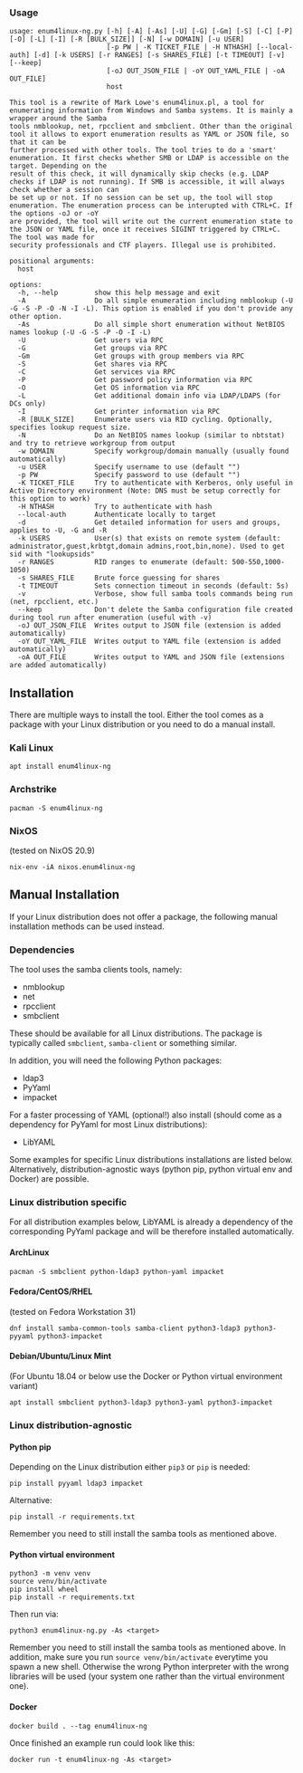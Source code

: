 ### Usage
```console
usage: enum4linux-ng.py [-h] [-A] [-As] [-U] [-G] [-Gm] [-S] [-C] [-P] [-O] [-L] [-I] [-R [BULK_SIZE]] [-N] [-w DOMAIN] [-u USER]
                        [-p PW | -K TICKET_FILE | -H NTHASH] [--local-auth] [-d] [-k USERS] [-r RANGES] [-s SHARES_FILE] [-t TIMEOUT] [-v] [--keep]
                        [-oJ OUT_JSON_FILE | -oY OUT_YAML_FILE | -oA OUT_FILE]
                        host

This tool is a rewrite of Mark Lowe's enum4linux.pl, a tool for enumerating information from Windows and Samba systems. It is mainly a wrapper around the Samba
tools nmblookup, net, rpcclient and smbclient. Other than the original tool it allows to export enumeration results as YAML or JSON file, so that it can be
further processed with other tools. The tool tries to do a 'smart' enumeration. It first checks whether SMB or LDAP is accessible on the target. Depending on the
result of this check, it will dynamically skip checks (e.g. LDAP checks if LDAP is not running). If SMB is accessible, it will always check whether a session can
be set up or not. If no session can be set up, the tool will stop enumeration. The enumeration process can be interupted with CTRL+C. If the options -oJ or -oY
are provided, the tool will write out the current enumeration state to the JSON or YAML file, once it receives SIGINT triggered by CTRL+C. The tool was made for
security professionals and CTF players. Illegal use is prohibited.

positional arguments:
  host

options:
  -h, --help         show this help message and exit
  -A                 Do all simple enumeration including nmblookup (-U -G -S -P -O -N -I -L). This option is enabled if you don't provide any other option.
  -As                Do all simple short enumeration without NetBIOS names lookup (-U -G -S -P -O -I -L)
  -U                 Get users via RPC
  -G                 Get groups via RPC
  -Gm                Get groups with group members via RPC
  -S                 Get shares via RPC
  -C                 Get services via RPC
  -P                 Get password policy information via RPC
  -O                 Get OS information via RPC
  -L                 Get additional domain info via LDAP/LDAPS (for DCs only)
  -I                 Get printer information via RPC
  -R [BULK_SIZE]     Enumerate users via RID cycling. Optionally, specifies lookup request size.
  -N                 Do an NetBIOS names lookup (similar to nbtstat) and try to retrieve workgroup from output
  -w DOMAIN          Specify workgroup/domain manually (usually found automatically)
  -u USER            Specify username to use (default "")
  -p PW              Specify password to use (default "")
  -K TICKET_FILE     Try to authenticate with Kerberos, only useful in Active Directory environment (Note: DNS must be setup correctly for this option to work)
  -H NTHASH          Try to authenticate with hash
  --local-auth       Authenticate locally to target
  -d                 Get detailed information for users and groups, applies to -U, -G and -R
  -k USERS           User(s) that exists on remote system (default: administrator,guest,krbtgt,domain admins,root,bin,none). Used to get sid with "lookupsids"
  -r RANGES          RID ranges to enumerate (default: 500-550,1000-1050)
  -s SHARES_FILE     Brute force guessing for shares
  -t TIMEOUT         Sets connection timeout in seconds (default: 5s)
  -v                 Verbose, show full samba tools commands being run (net, rpcclient, etc.)
  --keep             Don't delete the Samba configuration file created during tool run after enumeration (useful with -v)
  -oJ OUT_JSON_FILE  Writes output to JSON file (extension is added automatically)
  -oY OUT_YAML_FILE  Writes output to YAML file (extension is added automatically)
  -oA OUT_FILE       Writes output to YAML and JSON file (extensions are added automatically)
```

## Installation
There are multiple ways to install the tool. Either the tool comes as a package with your Linux distribution or you need to do a manual install.

### Kali Linux
```console
apt install enum4linux-ng
```

### Archstrike
```console
pacman -S enum4linux-ng
```

### NixOS
(tested on NixOS 20.9)
```console
nix-env -iA nixos.enum4linux-ng
```

## Manual Installation
If your Linux distribution does not offer a package, the following manual installation methods can be used instead.

### Dependencies
The tool uses the samba clients tools, namely:
- nmblookup
- net
- rpcclient
- smbclient

These should be available for all Linux distributions. The package is typically called `smbclient`, `samba-client` or something similar.

In addition, you will need the following Python packages:
- ldap3
- PyYaml
- impacket

For a faster processing of YAML (optional!) also install (should come as a dependency for PyYaml for most Linux distributions):
- LibYAML

Some examples for specific Linux distributions installations are listed below. Alternatively, distribution-agnostic ways (python pip, python virtual env and Docker) are possible.

### Linux distribution specific
For all distribution examples below, LibYAML is already a dependency of the corresponding PyYaml package and will be therefore installed automatically.
#### ArchLinux

```console
pacman -S smbclient python-ldap3 python-yaml impacket
```
#### Fedora/CentOS/RHEL
(tested on Fedora Workstation 31)

```console
dnf install samba-common-tools samba-client python3-ldap3 python3-pyyaml python3-impacket
```

#### Debian/Ubuntu/Linux Mint
(For Ubuntu 18.04 or below use the Docker or Python virtual environment variant)

```console
apt install smbclient python3-ldap3 python3-yaml python3-impacket
```

### Linux distribution-agnostic
#### Python pip
Depending on the Linux distribution either `pip3` or `pip` is needed:

```console
pip install pyyaml ldap3 impacket
```

Alternative:

```console
pip install -r requirements.txt
```

Remember you need to still install the samba tools as mentioned above.

#### Python virtual environment
```console
python3 -m venv venv
source venv/bin/activate
pip install wheel
pip install -r requirements.txt
```
Then run via:

```console
python3 enum4linux-ng.py -As <target>
```

Remember you need to still install the samba tools as mentioned above. In addition, make sure you run ```source venv/bin/activate``` everytime you spawn a new shell. Otherwise the wrong Python interpreter with the wrong libraries will be used (your system one rather than the virtual environment one).

#### Docker
```console
docker build . --tag enum4linux-ng
```
Once finished an example run could look like this:
```console
docker run -t enum4linux-ng -As <target>
```

